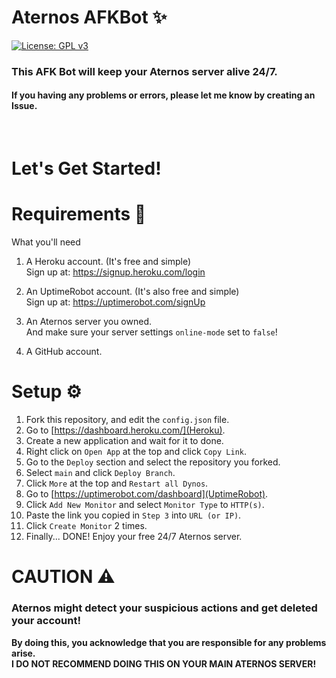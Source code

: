 # Aternos AFKBot ✨  
[![License: GPL v3](https://img.shields.io/badge/License-GPLv3-blue.svg)](/LICENSE)  
### This AFK Bot will keep your Aternos server alive 24/7.
#### If you having any problems or errors, please let me know by creating an Issue.  
<br/>

# Let's Get Started!
# Requirements 🎒
What you'll need

1. A Heroku account. (It's free and simple)  
	Sign up at: https://signup.heroku.com/login

2. An UptimeRobot account. (It's also free and simple)  
	Sign up at: https://uptimerobot.com/signUp

2. An Aternos server you owned.  
	And make sure your server settings ``online-mode`` set to ``false``!
3. A GitHub account.


# Setup ⚙
1. Fork this repository, and edit the ``config.json`` file.
2. Go to [https://dashboard.heroku.com/](Heroku).
3. Create a new application and wait for it to done.
4. Right click on ``Open App`` at the top and click ``Copy Link``.
5. Go to the ``Deploy`` section and select the repository you forked.
6. Select ``main`` and click ``Deploy Branch``.
7. Click ``More`` at the top and ``Restart all Dynos``.
8. Go to [https://uptimerobot.com/dashboard](UptimeRobot).
9. Click ``Add New Monitor`` and select ``Monitor Type`` to ``HTTP(s)``.
10. Paste the link you copied in ``Step 3`` into ``URL (or IP)``.
11. Click ``Create Monitor`` 2 times.
12. Finally... DONE! Enjoy your free 24/7 Aternos server.


# CAUTION ⚠
### Aternos might detect your suspicious actions and get deleted your account!  
**By doing this, you acknowledge that you are responsible for any problems arise.**  
**I DO NOT RECOMMEND DOING THIS ON YOUR MAIN ATERNOS SERVER!**